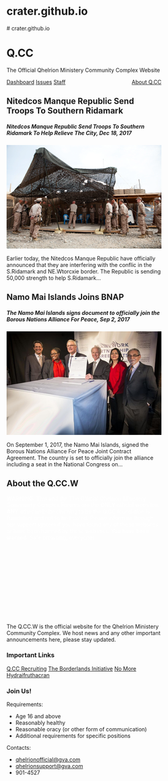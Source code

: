 # crater.github.io
<!DOCTYPE html>
<html>
      # crater.github.io
<head>
      <meta charset="UTF-8">
  <meta name="description" content="Free Web tutorials">
  <meta name="keywords" content="HTML, CSS, JavaScript">
  <meta name="author" content="John Doe">
  <meta name="viewport" content="width=device-width, initial-scale=1.0">
<style>
* {
box-sizing: border-box;
}

body {
font-family: Arial;
padding: 10px;
background: #f1f1f1;
}

/* Header/Blog Title */
.header {
padding: 30px;
text-align: center;
background: white;
font-family: Luminari;
}

.header h1 {
font-size: 50px;
font-family: Luminari;
}

/* Style the top navigation bar */
.topnav {
overflow: hidden;
background-color: #4f95f7;
}

/* Style the topnav links */
.topnav a {
float: left;
display: block;
background-color: #4f95f7;
color: black;
text-align: center;
padding: 14px 16px;
text-decoration: none;
}

/* Change color on hover */
.topnav a:hover {
background-color: #3184f7;
color: white;
text-decoration: underline overline;
}

/* Create two unequal columns that floats next to each other */
/* Left column */
.leftcolumn {
float: left;
width: 75%;
}

/* Right column */
.rightcolumn {
float: left;
width: 25%;
background-color: #f1f1f1;
padding-left: 20px;
}

/* Fake image */
.fakeimg {
background-color: #d4e6ff;
width: 100%;
height: 100%;
}

.faker {
max-width: 100%;
max-height: 100%;
object-fit: cover;
  display: block;
  margin-left: auto;
  margin-right: auto;
}

.imp a{
background-color: #4f95f7;
width: 100%;
height: 75px;
padding: 20px;
display: block;
text-align: center;
color: black;
vertical-align: middle;
text-decoration: none;
}

.imp a:hover {
background-color: #3184f7;
color: white;
text-decoration: underline overline;
display: block;
}


.driv {
background-color: #C70000;
width: 100%;
height: 100px;
padding: 20px;
}

/* Add a card effect for articles */
.card {
background-color: white;
padding: 20px;
margin-top: 20px;
}

/* Clear floats after the columns */
.row:after {
content: "";
display: table;
clear: both;
}

/* Footer */
.footer {
padding: 20px;
text-align: center;
background: #4f95f7;
margin-top: 20px;
text-align: left;
}

/* Responsive layout - when the screen is less than 800px wide, make the two columns stack on top of each other instead of next to each other */
@media screen and (max-width: 800px) {
.leftcolumn, .rightcolumn {
width: 100%;
padding: 0;
}
}

/* Responsive layout - when the screen is less than 400px wide, make the navigation links stack on top of each other instead of next to each other */
@media screen and (max-width: 400px) {
.topnav a {
float: none;
width: 100%;
}

.img {
    max-width: 100%;
    max-height: 100%;
}

}
</style>
</head>

<body>

<div class="header">
<h1>
Q.CC</h1>
<p>The Official Qhelrion Ministery Community Complex Website</p>
</div>

<div class="topnav">
<a href="https://github.com/HelloCrater/crater.github.io/blob/master/ddfd.html">Dashboard</a>
<a href="#">Issues</a>
<a href="https://github.com/HelloCrater/crater.github.io/blob/dfdd/staff.html">Staff</a>
<a href="#" style="float:right">About Q.CC</a>
</div>

<div class="row">
<div class="leftcolumn" id="maincontent">
<div class="card">
<h2>Nitedcos Manque Republic Send Troops To Southern Ridamark</h2>
<h5>Nitedcos Manque Republic Send Troops To Southern Ridamark To Help Relieve The City, Dec 18, 2017</h5>
<div class="fakeimg"><img class="faker" src="https://github.com/HelloCrater/crater.github.io/blob/master/wewewew.webp" alt=""/></div>
<p>Earlier today, the Nitedcos Manque Republic have officially announced that they are interfering with the conflic in the S.Ridamark and NE.Wtorcxie border. The Republic is sending 50,000 strength to help S.Ridamark...</p>
</div>
<div class="card">
<h2>Namo Mai Islands Joins BNAP </h2>
<h5>The Namo Mai Islands signs document to officially join the Borous Nations Alliance For Peace, Sep 2, 2017</h5>
<div class="fakeimg"><img class="faker" src="https://github.com/HelloCrater/crater.github.io/blob/master/ica-fpa-signing-group-1828620008.jpg" alt="" /></div>
<p>On September 1, 2017, the Namo Mai Islands, signed the Borous Nations Alliance For Peace Joint Contract Agreement. The country is set to officially join the alliance including a seat in the National Congress on...</p>
</div>
</div>

<div class="rightcolumn">
<div class="card">
<h2>About the Q.CC.W</h2>
<div class="driv" style="height:320px;"><p style="color:white"><b>WARNING:</b> This and the The Official Qhelrion Ministery Community Complex Forums are the <b>ONLY</b> official websites. <b>ANY</b> other website claiming to be the Q.CC foundation is fraudulent and not to be trusted. Please inform us through our support system if you have found any of these websites or have been harmed by these websites. <b>You have been warned.</b> Safe browsing, everyone!<p2></div>
<p>The Q.CC.W is the official website for the Qhelrion Ministery Community Complex. We host news and any other important announcements here, please stay updated.</p>
</div>
<div class="card">
<h3>Important Links</h3>
<div class="imp">
<a href="#">Q.CC Recruiting</a>
<a href="#">The Borderlands Initiative</a>
<a href="#">No More Hydraifruthacran</a>
</div>
</div>
<div class="card">
<h3>Join Us!</h3>
<p>Requirements:
<ul>
<li>Age 16 and above</li>
<li>Reasonably healthy</li>
<li>Reasonable oracy (or other form of communication)</li>
<li>Additional requirements for specific positions</li></ul></p>
</div>
</div>
</div>

<div class="footer">
<div>Contacts: </div>
<ul> 
<li><a href=#>qhelrionofficial@gva.com</a></li>
<li><a href=#>qhelrionsupport@gva.com</a></li>
<li>901-4527</li>
</ul>

</div>

</body>
</html>
